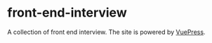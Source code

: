 # front-end-interview

A collection of front end interview. The site is powered by [VuePress](https://vuepress.vuejs.org/).
